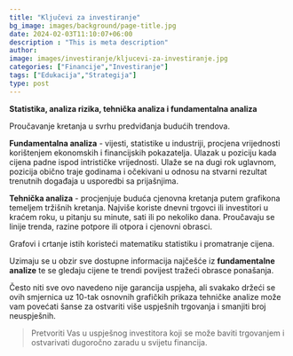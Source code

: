 ```yaml
---
title: "Ključevi za investiranje"
bg_image: images/background/page-title.jpg
date: 2024-02-03T11:10:07+06:00
description : "This is meta description"
author:
image: images/investiranje/kljucevi-za-investiranje.jpg
categories: ["Financije","Investiranje"]
tags: ["Edukacija","Strategija"]
type: post
---
```

**Statistika, analiza rizika, tehnička analiza i fundamentalna analiza**

Proučavanje kretanja u svrhu predviđanja budućih trendova.

**Fundamentalna analiza** - vijesti, statistike u industriji, procjena vrijednosti korištenjem ekonomskih i financijskih pokazatelja. Ulazak u poziciju kada cijena padne ispod intrističke vrijednosti. Ulaže se na dugi rok uglavnom, pozicija obično traje godinama i očekivani u odnosu na stvarni rezultat trenutnih događaja u usporedbi sa prijašnjima.

**Tehnička analiza** - procjenjuje buduća cjenovna kretanja putem grafikona temeljem tržišnih kretanja.
Najviše koriste dnevni trgovci ili investitori u kraćem roku, u pitanju su minute, sati ili po nekoliko
dana. Proučavaju se linije trenda, razine potpore ili otpora i cjenovni obrasci.

Grafovi i crtanje istih koristeći matematiku statistiku i promatranje cijena.

Uzimaju se u obzir sve dostupne informacija najčešće iz **fundamentalne analize** te se gledaju cijene te trendi povijest tražeći obrasce ponašanja.

Često niti sve ovo navedeno nije garancija uspjeha, ali svakako držeći se ovih smjernica uz 10-tak osnovnih grafičkih prikaza tehničke analize može vam povećati šanse za ostvariti više uspješnih trgovanja i smanjiti broj neuspješnih.

>Pretvoriti Vas u uspješnog investitora koji se može baviti trgovanjem i ostvarivati dugoročno zaradu u svijetu financija.
